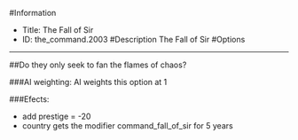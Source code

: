 #Information
 - Title: The Fall of Sir
 - ID: the_command.2003
#Description
The Fall of Sir
#Options

___
##Do they only seek to fan the flames of chaos?

###AI weighting:
AI weights this option at 1


###Efects:<ul><li>add prestige = -20</li><li>country gets the modifier command_fall_of_sir for 5 years</li></ul>
